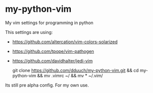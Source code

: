 # my-python-vim
My vim settings  for programming in python

This settings are using:
* https://github.com/altercation/vim-colors-solarized
* https://github.com/tpope/vim-pathogen
* https://github.com/davidhalter/jedi-vim



    git clone https://github.com/dduuch/my-python-vim.git && cd my-python-vim && mv .vimrc ~/ && mv * ~/.vim/



Its still pre alpha config. 
For my own use.
